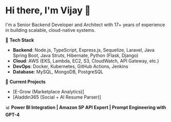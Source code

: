 # Hi there, I'm Vijay 👋

I'm a Senior Backend Developer and Architect with 17+ years of experience in building scalable, cloud-native systems.

🚀 **Tech Stack**
- **Backend**: Node.js, TypeScript, Express.js, Sequelize, Laravel, Java Spring Boot, Java Struts, Hibernate, Python (Flask, Django)
- **Cloud**: AWS (EKS, Lambda, EC2, S3, CloudWatch, API Gateway, etc.)
- **DevOps**: Docker, Kubernetes, GitHub Actions, Jenkins
- **Database**: MySQL, MongoDB, PostgreSQL

💼 **Current Projects**
- [E-Grow (Marketplace Analytics)]
- [Aladdin365 (Social + AI Resume Parser)]

📊 **Power BI Integration | Amazon SP API Expert | Prompt Engineering with GPT-4**

<!--
**vijaycek/vijaycek** is a ✨ _special_ ✨ repository because its `README.md` (this file) appears on your GitHub profile.

Here are some ideas to get you started:


- 🔭 I’m currently working on ...
- 🌱 I’m currently learning ...
- 👯 I’m looking to collaborate on ...
- 🤔 I’m looking for help with ...
- 💬 Ask me about ...
- 📫 How to reach me: ...
- 😄 Pronouns: ...
- ⚡ Fun fact: ...
-->
